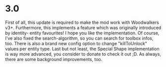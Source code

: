 # 3.0

First of all, this update is required to make the mod work with Woodwalkers v3+.
Furthermore, this implements a feature which was originally introduced by identity- entity favourites! I hope you like the implementation.
Of course, I've also fixed the search-algorithm, so you can search for toolbox infos, too.
There is also a brand new config option to change "killToUnlock" values per entity type.
Last but not least, the Special Shape implementation is way more advanced, you consider to donate to check it out ;D.
As always, there are some background improvements, too.